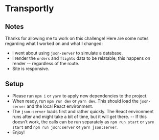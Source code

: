# Transportly

## Notes

Thanks for allowing me to work on this challenge! Here are some notes regarding what I worked on and what I changed:

- I went about using `json-server` to simulate a database.
- I render the `orders` and `flights` data to be relatable; this happens on render -- regardless of the route.
- Site is responsive.

## Setup

- Please run `npm i` or `yarn` to apply new dependencies to the project.
- When ready, run `npm run dev` or `yarn dev`. This should load the `json-server` and the local React environment.
- The `json-server` loads first and rather quickly. The React environment runs after and might take a bit of time, but it will get there.
  -- If this doesn't work, the calls can be run separately as `npm run start` or `yarn start` and `npm run json:server` or `yarn json:server`.
- Enjoy!

